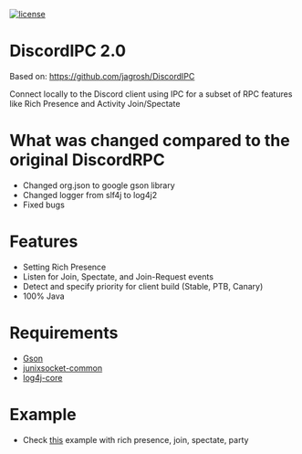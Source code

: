 [license]: https://img.shields.io/badge/License-Apache%202.0-lightgrey.svg
[ ![license][] ](https://github.com/cmclient/DiscordIPC2/blob/master/LICENSE)

# DiscordIPC 2.0
Based on: https://github.com/jagrosh/DiscordIPC

Connect locally to the Discord client using IPC for a subset of RPC features like Rich Presence and Activity Join/Spectate

# What was changed compared to the original DiscordRPC

- Changed org.json to google gson library
- Changed logger from slf4j to log4j2
- Fixed bugs

# Features

- Setting Rich Presence
- Listen for Join, Spectate, and Join-Request events
- Detect and specify priority for client build (Stable, PTB, Canary)
- 100% Java

# Requirements
- [Gson](https://github.com/google/gson)
- [junixsocket-common](https://github.com/kohlschutter/junixsocket/tree/main/junixsocket-common)
- [log4j-core](https://github.com/apache/logging-log4j2/tree/2.x/log4j-core)

# Example

- Check [this](https://github.com/cmclient/DiscordIPC2/blob/master/src/main/java/com/jagrosh/discordipc/IPCTest.java) example with rich presence, join, spectate, party 
